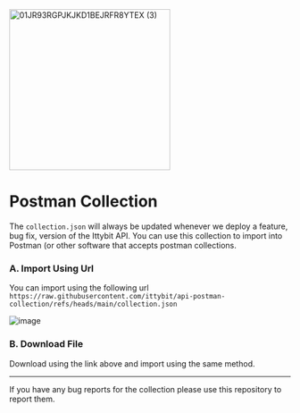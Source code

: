 <img width="288" alt="01JR93RGPJKJKD1BEJRFR8YTEX (3)" src="https://github.com/user-attachments/assets/0c05943f-014c-4a49-bb97-0892a4888717" />


# Postman Collection

The ```collection.json``` will always be updated whenever we deploy a feature, bug fix, version of the Ittybit API. You can use this collection to import into Postman (or other software that accepts postman collections.

### A. Import Using Url
You can import using the following url ```https://raw.githubusercontent.com/ittybit/api-postman-collection/refs/heads/main/collection.json```

![image](https://github.com/user-attachments/assets/f6dff985-bb5b-484a-ade3-493a39cea1bc)

### B. Download File

Download using the link above and import using the same method.


---
If you have any bug reports for the collection please use this repository to report them.
